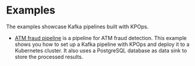 # Examples

The examples showcase Kafka pipelines built with KPOps.

- [ATM fraud pipeline](./atm-fraud-pipeline.md) is a pipeline for ATM fraud detection.
  This example shows you how to set up a Kafka pipeline with KPOps and deploy it to a Kubernetes cluster.
  It also uses a PostgreSQL database as data sink to store the processed results.
